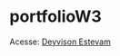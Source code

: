 # portfolioW3

Acesse: <a target='_blank' href="https://deyvisound.github.io/portfolioW3/">Deyvison Estevam</a>
